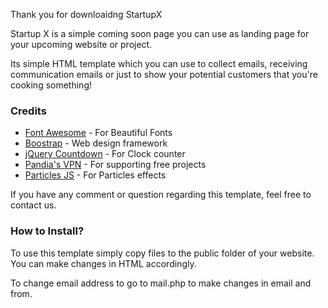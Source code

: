 Thank you for downloaidng StartupX

Startup X is a simple coming soon page you can use as landing page for your upcoming website or project.

Its simple HTML template which you can use to collect emails, receiving communication emails or just to show your potential customers that you're cooking something!

<h3>Credits</h3>

<ul>
	<li><a href="http://fontawesome.io/">Font Awesome</a> - For Beautiful Fonts</li>
	<li><a href="http://getbootstrap.com/">Boostrap</a> - Web design framework</li>
	<li><a href="http://hilios.github.io/jQuery.countdown/">jQuery Countdown</a> - For Clock counter</li>
	<li><a href="http://www.pandia.com/vpn-service">Pandia's VPN</a> - For supporting free projects</li>
	<li><a href="http://vincentgarreau.com/particles.js/">Particles JS</a> - For Particles effects</li>  
</ul>

If you have any comment or question regarding this template, feel free to contact us.

<h3>How to Install?</h3>

To use this template simply copy files to the public folder of your website. You can make changes in HTML accordingly.

To change email address to go to mail.php to make changes in email and from.
